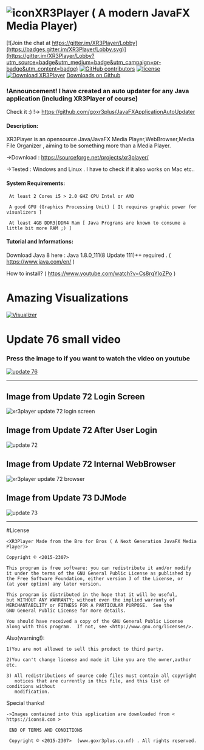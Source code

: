 
# ![icon](https://cloud.githubusercontent.com/assets/20374208/26214265/6b605cae-3c04-11e7-9c14-2cd59e10dd03.png)XR3Player ( A modern JavaFX Media Player)

[![Join the chat at https://gitter.im/XR3Player/Lobby](https://badges.gitter.im/XR3Player/Lobby.svg)](https://gitter.im/XR3Player/Lobby?utm_source=badge&utm_medium=badge&utm_campaign=pr-badge&utm_content=badge)
[![GitHub contributors][contributors-image]][contributors-url]
[![license][license-image]][license-url]
<a href="https://sourceforge.net/projects/xr3player/files/latest/download" rel="nofollow"><img alt="Download XR3Player" src="https://img.shields.io/sourceforge/dt/xr3player.svg"></a>
[Downloads on Github](http://www.somsubhra.com/github-release-stats/?username=goxr3plus&repository=XR3Player)

[contributors-url]: https://github.com/goxr3plus/XR3Player/graphs/contributors
[contributors-image]: https://img.shields.io/github/contributors/goxr3plus/XR3Player.svg
[license-url]: https://github.com/goxr3plus/XR3Player/blob/master/license.txt
[license-image]: https://img.shields.io/github/license/tldr-pages/tldr.svg

### !Announcement! I have created an auto updater for any Java application (including XR3Player of course)
 Check it :) !-> https://github.com/goxr3plus/JavaFXApplicationAutoUpdater

#### Description:
XR3Player is an opensource Java/JavaFX Media Player,WebBrowser,Media File Organizer , aiming to be something more than a Media Player.

   ->Download : https://sourceforge.net/projects/xr3player/
   
   ->Tested : Windows and Linux . I have to check if it also works on Mac etc..
   
#### System Requirements:

     At least 2 Cores i5 > 2.0 GHZ CPU Intel or AMD 

     A good GPU (Graphics Processing Unit) [ It requires graphic power for visualizers ]

     At least 4GB DDR3|DDR4 Ram [ Java Programs are known to consume a little bit more RAM ;) ]

#### Tutorial and Informations:

Download Java 8 here : Java 1.8.0_111(8 Update 111)++ required . ( https://www.java.com/en/ )

How to install? ( https://www.youtube.com/watch?v=Cs8rqYloZPo )

# Amazing Visualizations
[![Visualizer](http://img.youtube.com/vi/QwBdD8xTgd0/0.jpg)](https://www.youtube.com/watch?v=QwBdD8xTgd0)

# Update 76 small video
### Press the image to if you want to watch the video on youtube
[![update 76](http://img.youtube.com/vi/fSvrBj75XcA/0.jpg)](https://www.youtube.com/watch?v=fSvrBj75XcA)



-------------------------------------------------------------------------------------

## Image from Update 72 Login Screen
![xr3player update 72 login screen](https://cloud.githubusercontent.com/assets/20374208/26711701/f8f9bf12-476a-11e7-92db-fc0513011305.png)

## Image from Update 72 After User Login
![update 72](https://cloud.githubusercontent.com/assets/20374208/26711588/0cfec94a-476a-11e7-8ba4-a990c03405f2.png)


## Image from Update 72 Internal WebBrowser
![xr3player update 72 browser](https://cloud.githubusercontent.com/assets/20374208/26711700/f4cdab60-476a-11e7-8c54-b592332af279.png)

## Image from Update 73 DJMode
![update 73](https://user-images.githubusercontent.com/20374208/27167499-d1b029c0-51a9-11e7-98d2-63a1701668bd.png)


------------------------------------------------------------------------------------

#License

   
    <XR3Player Made from the Bro for Bros ( A Next Generation JavaFX Media Player)>

    Copyright © <2015-2307>

    This program is free software: you can redistribute it and/or modify
    it under the terms of the GNU General Public License as published by
    the Free Software Foundation, either version 3 of the License, or
    (at your option) any later version.

    This program is distributed in the hope that it will be useful,
    but WITHOUT ANY WARRANTY; without even the implied warranty of
    MERCHANTABILITY or FITNESS FOR A PARTICULAR PURPOSE.  See the
    GNU General Public License for more details.

    You should have received a copy of the GNU General Public License
    along with this program.  If not, see <http://www.gnu.org/licenses/>.

  Also(warning!):
 
    1)You are not allowed to sell this product to third party.

    2)You can't change license and made it like you are the owner,author etc.

    3) All redistributions of source code files must contain all copyright
       notices that are currently in this file, and this list of conditions without
       modification.
   
  Special thanks!

    ->Images contained into this application are downloaded from < https://icons8.com >

     END OF TERMS AND CONDITIONS

     Copyright © <2015-2307>  (www.goxr3plus.co.nf) . All rights reserved.
